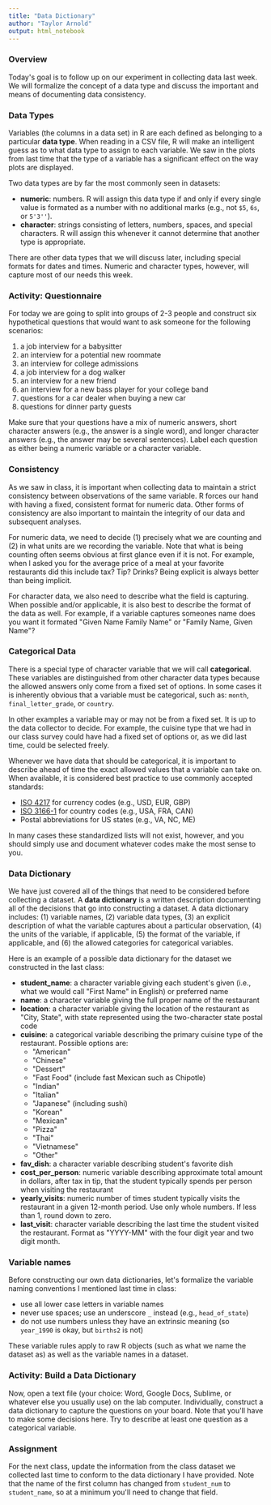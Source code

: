 ```yaml
---
title: "Data Dictionary"
author: "Taylor Arnold"
output: html_notebook
---
```




### Overview

Today's goal is to follow up on our experiment in collecting data last week.
We will formalize the concept of a data type and discuss the important and
means of documenting data consistency.

### Data Types

Variables (the columns in a data set) in R are each defined as belonging to
a particular **data type**. When reading in a CSV file, R will make an
intelligent guess as to what data type to assign to each variable. We saw in
the plots from last time that the type of a variable has a significant effect
on the way plots are displayed.

Two data types are by far the most commonly seen in datasets:

- **numeric**: numbers. R will assign this data type if and only
if every single value is formated as a number with no additional marks (e.g.,
not `$5`, `6s`, or `5'3''`).
- **character**: strings consisting of letters, numbers, spaces, and special
characters. R will assign this whenever it cannot determine that another
type is appropriate.

There are other data types that we will discuss later, including special
formats for dates and times. Numeric and character types, however, will
capture most of our needs this week.

### Activity: Questionnaire

For today we are going to split into groups of 2-3 people and construct six
hypothetical questions that would want to ask someone for the following
scenarios:

1. a job interview for a babysitter
2. an interview for a potential new roommate
3. an interview for college admissions
4. a job interview for a dog walker
5. an interview for a new friend
6. an interview for a new bass player for your college band
7. questions for a car dealer when buying a new car
8. questions for dinner party guests

Make sure that your questions have a mix of numeric answers, short character
answers (e.g., the answer is a single word), and longer character answers
(e.g., the answer may be several sentences). Label each question as either
being a numeric variable or a character variable.

### Consistency

As we saw in class, it is important when collecting data to maintain a strict
consistency between observations of the same variable. R forces our hand with
having a fixed, consistent format for numeric data. Other forms of consistency
are also important to maintain the integrity of our data and subsequent
analyses.

For numeric data, we need to decide (1) precisely what we are counting and
(2) in what units are we recording the variable. Note that what is being
counting often seems obvious at first glance even if it is not. For example,
when I asked you for the average price of a meal at your favorite restaurants
did this include tax? Tip? Drinks? Being explicit is always better than being
implicit.

For character data, we also need to describe what the field is capturing.
When possible and/or applicable, it is also best to describe the format of the
data as well. For example, if a variable captures someones name does you want
it formated "Given Name Family Name" or "Family Name, Given Name"?

### Categorical Data

There is a special type of character variable that we will call
**categorical**. These variables are distinguished from other character
data types because the allowed answers only come from a fixed set of options.
In some cases it is inherently obvious that a variable must be categorical,
such as: `month`, `final_letter_grade`, or `country`.

In other examples a variable may or may not be from a fixed set. It is up to
the data collector to decide. For example, the cuisine type that we had in
our class survey could have had a fixed set of options or, as we did last
time, could be selected freely.

Whenever we have data that should be categorical, it is important to describe
ahead of time the exact allowed values that a variable can take on. When
available, it is considered best practice to use commonly accepted standards:

- [ISO 4217](https://en.wikipedia.org/wiki/ISO_4217) for currency codes
(e.g., USD, EUR, GBP)
- [ISO 3166-1](https://en.wikipedia.org/wiki/ISO_3166-1) for country codes
(e.g., USA, FRA, CAN)
- Postal abbreviations for US states (e.g., VA, NC, ME)

In many cases these standardized lists will not exist, however, and you should
simply use and document whatever codes make the most sense to you.

### Data Dictionary

We have just covered all of the things that need to be considered before
collecting a dataset. A **data dictionary** is a written description
documenting all of the decisions that go into constructing a dataset.
A data dictionary includes: (1) variable names, (2) variable data types,
(3) an explicit description of what the variable captures about a particular
observation, (4) the units of the variable, if applicable, (5) the format of
the variable, if applicable, and (6) the allowed categories for categorical
variables.

Here is an example of a possible data dictionary for the dataset we
constructed in the last class:

- **student_name**: a character variable giving each student's given (i.e.,
what we would call "First Name" in English) or preferred name
- **name**: a character variable giving the full proper name of the restaurant
- **location**: a character variable giving the location of the restaurant
as "City, State", with state represented using the two-character state postal
code
- **cuisine**: a categorical variable describing the primary cuisine type of
the restaurant. Possible options are:
    - "American"
    - "Chinese"
    - "Dessert"
    - "Fast Food" (include fast Mexican such as Chipotle)
    - "Indian"
    - "Italian"
    - "Japanese" (including sushi)
    - "Korean"
    - "Mexican"
    - "Pizza"
    - "Thai"
    - "Vietnamese"
    - "Other"
- **fav_dish**: a character variable describing student's favorite dish
- **cost_per_person**: numeric variable describing approximate total amount in
dollars, after tax in tip, that the student typically spends per person when
visiting the restaurant
- **yearly_visits**: numeric number of times student typically visits the
restaurant in a given 12-month period. Use only whole numbers. If less than 1,
round down to zero.
- **last_visit**: character variable describing the last time the student
visited the restaurant. Format as "YYYY-MM" with the four digit year and two
digit month.

### Variable names

Before constructing our own data dictionaries, let's formalize the variable
naming conventions I mentioned last time in class:

- use all lower case letters in variable names
- never use spaces; use an underscore `_` instead (e.g., `head_of_state`)
- do not use numbers unless they have an extrinsic meaning (so `year_1990`
is okay, but `births2` is not)

These variable rules apply to raw R objects (such as what we name the dataset
as) as well as the variable names in a dataset.

### Activity: Build a Data Dictionary

Now, open a text file (your choice: Word, Google Docs, Sublime, or whatever
else you usually use) on the lab computer. Individually, construct a data
dictionary to capture the questions on your board. Note that you'll have to
make some decisions here. Try to describe at least one question as a
categorical variable.

### Assignment

For the next class, update the information from the class dataset we collected
last time to conform to the data dictionary I have provided. Note that the
name of the first column has changed from `student_num` to `student_name`, so
at a minimum you'll need to change that field.







